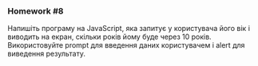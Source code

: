 ### Homework #8

Напишіть програму на JavaScript, 
яка запитує у користувача його вік і виводить на екран, 
скільки років йому буде через 10 років. 
Використовуйте prompt для введення даних користувачем і alert для виведення результату.
